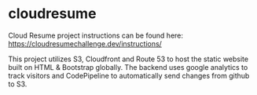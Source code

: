 # cloudresume
Cloud Resume project instructions can be found here: 
https://cloudresumechallenge.dev/instructions/

This project utilizes S3, Cloudfront and Route 53 to host the static website built on HTML & Bootstrap globally. The backend uses google analytics to track visitors 
and CodePipeline to automatically send changes from github to S3.
